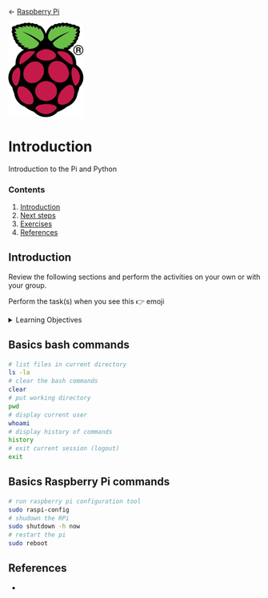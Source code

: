 
← [Raspberry Pi](../../README.md)

<a href="../../README.md"><img width="150" src="../../assets/img/RPi-Logo-Reg-SCREEN.webp"></a>

# Introduction

Introduction to the Pi and Python


### Contents

1. [Introduction](#introduction)
1. [Next steps](#next-steps)
1. [Exercises](#exercises)
1. [References](#references)


## Introduction

Review the following sections and perform the activities on your own or with your group.

Perform the task(s) when you see this 👉  emoji

<details>
<summary>Learning Objectives</summary>

Students who complete this module will be able to:

- Explain
- Run
- List
- Demonstrate

</details>



## Basics bash commands


```bash
# list files in current directory
ls -la
# clear the bash commands
clear
# put working directory
pwd
# display current user
whoami
# display history of commands
history
# exit current session (logout)
exit
```


## Basics Raspberry Pi commands

```bash
# run raspberry pi configuration tool
sudo raspi-config
# shudown the RPi
sudo shutdown -h now
# restart the pi
sudo reboot

```









## References

-
